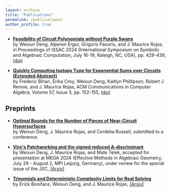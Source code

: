 ```yaml
---
layout: archive
title: "Publications"
permalink: /publications/
author_profile: true
---
```





* <a href="/files/rb4.pdf" target="_blank">**Feasibility of Circuit Polynomials without Purple Swans**<a/> <br/>
by Weixun Deng, Alperen Ergur, Grigoris Paouris, and J. Maurice Rojas,
in Proceedings of ISSAC 2024 (International Symposium on Symbolic and Algebraic Computation, July 16-19, Raleigh, NC, USA), pp. 429-436, <a href="https://doi.org/10.1145/3666000.3669716" target="_blank">(doi)</a>

* <a href="/files/pa.pdf" target="_blank">**Quickly Computing Isotopy Type for Exponential Sums over Circuits (Extended Abstract)**<a/> <br/>
by Frederic Bihan, Erika Croy, Weixun Deng, Kaitlyn Phillipson, Robert J. Rennie, and J. Maurice Rojas,
ACM Communications in Computer Algebra, Volume 57, Issue 3, pp. 152-155,  <a href="https://dl.acm.org/doi/10.1145/3637529.3637538" target="_blank">(doi)</a>

## Preprints ##
* <a href="/files/3p.pdf" target="_blank">**Optimal Bounds for the Number of Pieces of Near-Circuit Hypersurfaces**<a/> <br/>
by Weixun Deng, J. Maurice Rojas, and Cordelia Russell,
submitted to a conference.

* <a href="/files/sa.pdf" target="_blank">**Viro's Patchworking and the signed reduced A-discriminant**<a/> <br/>
by Weixun Deng, J. Maurice Rojas, and Mate Telek,
accepted for presentation at MEGA 2024 (Effective Methods in Algebraic Geometry, July 29 - August 2, MPI Leipzig, Germany), under review for the special issue of the
JSC,  <a href="https://arxiv.org/abs/2403.08497" target="_blank">(Arxiv)</a>

* <a href="/files/rea.pdf" target="_blank">**Trinomials and Deterministic Complexity Limits for Real Solving**<a/> <br/>
by Erick Boniface, Weixun Deng, and J. Maurice Rojas,  <a href="https://arxiv.org/abs/2202.06115" target="_blank">(Arxiv)</a>
